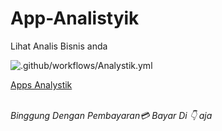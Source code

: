 # App-Analistyik
Lihat Analis Bisnis anda

![.github/workflows/Analystik.yml](https://github.com/Sub-Olahoop/App-Analistyik/workflows/.github/workflows/Analystik.yml/badge.svg)

[Apps Analystik](![.github/workflows/Analystik.yml](https://github.com/Sub-Olahoop/App-Analistyik/workflows/.github/workflows/Analystik.yml/badge.svg))


<br/><i> Binggung Dengan Pembayaran💳 Bayar Di 👇 aja<i/>
<script src="https://www.paypal.com/sdk/js?client-id=sb"></script>
<script>paypal.Buttons().render('body');</script><br/>






